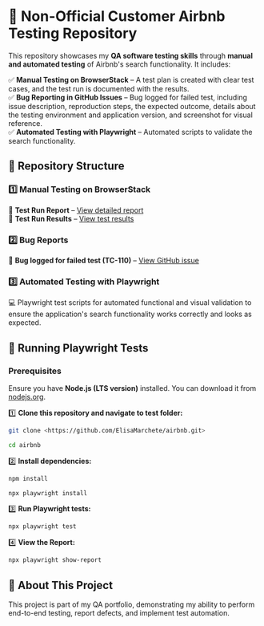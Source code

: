 # 🏡 Non-Official Customer Airbnb Testing Repository

This repository showcases my **QA software testing skills** through **manual and automated testing** of Airbnb's search functionality. It includes:

✅ **Manual Testing on BrowserStack** – A test plan is created with clear test cases, and the test run is documented with the results.  
✅ **Bug Reporting in GitHub Issues** – Bug logged for failed test, including issue description, reproduction steps, the expected outcome, details about the testing environment and application version, and screenshot for visual reference.  
✅ **Automated Testing with Playwright** – Automated scripts to validate the search functionality.

## 📂 Repository Structure

### 1️⃣ Manual Testing on BrowserStack

🔹 **Test Run Report** – [View detailed report](https://test-management.browserstack.com/projects/1510499/reports/26513?public_token=8860db3943e00b17863e13634d75cd5cb4887cdbd9b832c212d2445799b418db8706a9817642c5929f7caf2c62b29f537aa3a9521059944e8bd208d730c7c26a&public_token_id=1164)  
🔹 **Test Run Results** – [View test results](https://test-management.browserstack.com/projects/1510499/test-runs/TR-17?public_token=5c1d60eb68c248268e61dbcced8b8cb713f66aba18371e0f47df3778dfb8ebe4d4729925fe6b92ef3b59486f8c397d6890450d0ce12aae5f2587dc754a879f2f&public_token_id=1162)

### 2️⃣ Bug Reports

📌 **Bug logged for failed test (TC-110)** – [View GitHub issue](https://github.com/ElisaMarchete/airbnb/issues/1)

### 3️⃣ Automated Testing with Playwright

💻 Playwright test scripts for automated functional and visual validation to ensure the application's search functionality works correctly and looks as expected.

## 🚀 Running Playwright Tests

### Prerequisites

Ensure you have **Node.js (LTS version)** installed. You can download it from [nodejs.org](https://nodejs.org/).

1️⃣ **Clone this repository and navigate to test folder:**

```bash
git clone <https://github.com/ElisaMarchete/airbnb.git>
```

```bash
cd airbnb
```

2️⃣ **Install dependencies:**

```bash
npm install
```

```bash
npx playwright install
```

3️⃣ **Run Playwright tests:**

```bash
npx playwright test
```

4️⃣ **View the Report:**

```bash
npx playwright show-report
```

## 🎯 About This Project

This project is part of my QA portfolio, demonstrating my ability to perform end-to-end testing, report defects, and implement test automation.
